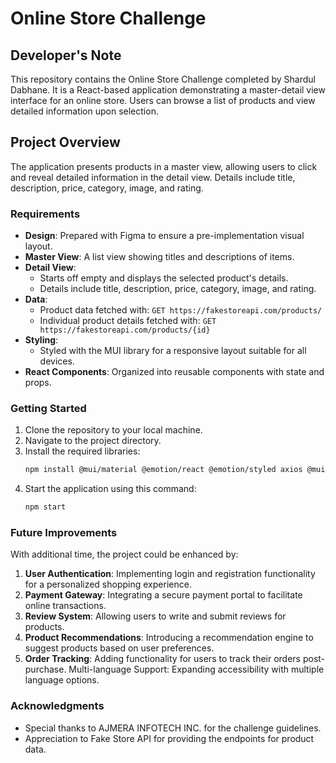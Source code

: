 # Online Store Challenge

## Developer's Note

This repository contains the Online Store Challenge completed by Shardul Dabhane. It is a React-based application demonstrating a master-detail view interface for an online store. Users can browse a list of products and view detailed information upon selection.

## Project Overview

The application presents products in a master view, allowing users to click and reveal detailed information in the detail view. Details include title, description, price, category, image, and rating.

### Requirements

- **Design**: Prepared with Figma to ensure a pre-implementation visual layout.
- **Master View**: A list view showing titles and descriptions of items.
- **Detail View**:
  - Starts off empty and displays the selected product's details.
  - Details include title, description, price, category, image, and rating.
- **Data**:
  - Product data fetched with: `GET https://fakestoreapi.com/products/`
  - Individual product details fetched with: `GET https://fakestoreapi.com/products/{id}`
- **Styling**:
  - Styled with the MUI library for a responsive layout suitable for all devices.
- **React Components**: Organized into reusable components with state and props.

### Getting Started

1. Clone the repository to your local machine.
2. Navigate to the project directory.
3. Install the required libraries:
   ```sh
   npm install @mui/material @emotion/react @emotion/styled axios @mui/icons-material
   ```
4. Start the application using this command:
   ```sh
   npm start
   ```

### Future Improvements

With additional time, the project could be enhanced by:

1. **User Authentication**: Implementing login and registration functionality for a personalized shopping experience.
2. **Payment Gateway**: Integrating a secure payment portal to facilitate online transactions.
3. **Review System**: Allowing users to write and submit reviews for products.
4. **Product Recommendations**: Introducing a recommendation engine to suggest products based on user preferences.
5. **Order Tracking**: Adding functionality for users to track their orders post-purchase.
   Multi-language Support: Expanding accessibility with multiple language options.

### Acknowledgments

- Special thanks to AJMERA INFOTECH INC. for the challenge guidelines.
- Appreciation to Fake Store API for providing the endpoints for product data.
